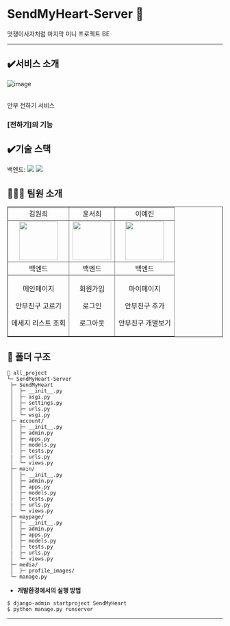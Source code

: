 # SendMyHeart-Server 🦁
멋쟁이사자처럼 마지막 미니 프로젝트 BE
<hr/>

## ✔️서비스 소개 
  ![image](https://github.com/Likelion-at-SMWU-11th/SendMyHeart-Server/assets/102652293/e9645b4c-1be6-4bd4-9e4e-325605e76122)

  <br>안부 전하기 서비스</br>

### [전하기]의 기능 

## ✔️기술 스택
  <span>백엔드: </span><img src="https://img.shields.io/badge/python-3776AB?style=for-the-badge&logo=python&logoColor=white"> <img src="https://img.shields.io/badge/django-092E20?style=for-the-badge&logo=Django&logoColor=white">

## 🧑‍🤝‍🧑 팀원 소개 
  <table border="" cellspacing="0" cellpadding="0" width="100%">
  <tr width="100%">
  <td align="center">김원희</a></td>
  <td align="center">윤서희</a></td>
  <td align="center">이예린</a></td>
  </tr>
  <tr>
  <td  align="center"><a href="https://imgbb.com/"><img src="https://github.com/Likelion-at-SMWU-11th/SendMyHeart-Server/assets/102652293/bc4b1ae3-40e0-4438-a3e2-fa688600b201" border="0" width="90px"></a></td>
  <td  align="center"><a href="https://imgbb.com/"><img src="https://github.com/Likelion-at-SMWU-11th/SendMyHeart-Server/assets/102652293/7c2f8e87-29c6-466b-beef-fc0d5733771e" border="0" width="90px"></a></td>
  <td  align="center"><a href="https://imgbb.com/"><img src="https://github.com/Likelion-at-SMWU-11th/SendMyHeart-Server/assets/102652293/038d55fd-fabe-4550-a0de-e3c598b38ba8" border="0" width="90px"></a></td>
</tr>
  <tr width="100%">
  <td  align="center">백엔드</td>
  <td  align="center">백엔드</td>
  <td  align="center">백엔드</td>
     </tr>
      <tr width="100%">
       <td  align="center"><p>메인페이지</p><p>안부친구 고르기</p><p>메세지 리스트 조회</p></td>
       <td  align="center"><p>회원가입</p><p>로그인</p><p>로그아웃</p></td>
       <td  align="center"><p>마이페이지</p><p>안부친구 추가</p><p>안부친구 개별보기</p></td>
     </tr>
  </table>

## 📁 폴더 구조

  ```
  📂 all_project
  └─ SendMyHeart-Server
   ├─ SendMyHeart
   │  ├─ __init__.py
   │  ├─ asgi.py
   │  ├─ settings.py
   │  ├─ urls.py
   │  └─ wsgi.py
   ├─ account/
   │  ├─ __init__.py
   │  ├─ admin.py
   │  ├─ apps.py
   │  ├─ models.py
   │  ├─ tests.py
   |  ├─ urls.py 
   │  └─ views.py
   ├─ main/
   │  ├─ __init__.py
   │  ├─ admin.py
   │  ├─ apps.py
   │  ├─ models.py
   │  ├─ tests.py
   |  ├─ urls.py
   │  └─ views.py
   ├─ maypage/
   │  ├─ __init__.py
   │  ├─ admin.py
   │  ├─ apps.py
   │  ├─ models.py
   │  ├─ tests.py
   |  ├─ urls.py
   │  └─ views.py
   ├─ media/
   │  ├─ profile_images/
   └─ manage.py
  ```

  - **개발환경에서의 실행 방법**
  ```
  $ django-admin startproject SendMyHeart
  $ python manage.py runserver
  ```
<hr/>
